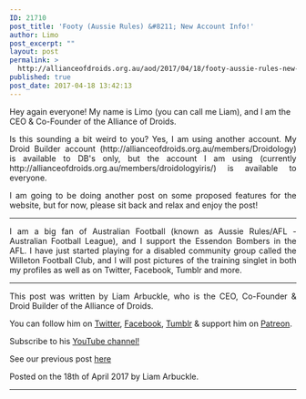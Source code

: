 ```yaml
---
ID: 21710
post_title: 'Footy (Aussie Rules) &#8211; New Account Info!'
author: Limo
post_excerpt: ""
layout: post
permalink: >
  http://allianceofdroids.org.au/aod/2017/04/18/footy-aussie-rules-new-account-info/
published: true
post_date: 2017-04-18 13:42:13
---
```

Hey again everyone! My name is Limo (you can call me Liam), and I am the CEO &amp; Co-Founder of the Alliance of Droids.
<p style="text-align: justify;">Is this sounding a bit weird to you? Yes, I am using another account. My Droid Builder account (http://allianceofdroids.org.au/members/Droidology) is available to DB's only, but the account I am using (currently http://allianceofdroids.org.au/members/droidologyiris/) is available to everyone.</p>
<p style="text-align: justify;">I am going to be doing another post on some proposed features for the website, but for now, please sit back and relax and enjoy the post!</p>


<hr />
<p style="text-align: justify;">I am a big fan of Australian Football (known as Aussie Rules/AFL - Australian Football League), and I support the Essendon Bombers in the AFL. I have just started playing for a disabled community group called the Willeton Football Club, and I will post pictures of the training singlet in both my profiles as well as on Twitter, Facebook, Tumblr and more.</p>


<hr />
<p style="text-align: justify;">This post was written by Liam Arbuckle, who is the CEO, Co-Founder &amp; Droid Builder of the Alliance of Droids.</p>
<p style="text-align: justify;">You can follow him on <a href="https://twitter.com/Droidology_AoD">Twitter</a>, <a href="http://fb.me/DroidsAllianceBlog">Facebook</a>, <a href="https://droidology.tumblr.com">Tumblr</a> &amp; support him on <a href="https://patreon.com/droidology">Patreon</a>.</p>
<p style="text-align: justify;">Subscribe to his <a href="https://www.youtube.com/channel/UC4U1i-c3GOMUiqRmNTGYoyg">YouTube channel!</a></p>
<p style="text-align: justify;">See our previous post <a href="http://allianceofdroids.org.au/2017/04/14/liams-new-account/">here</a></p>
<p style="text-align: justify;">Posted on the 18th of April 2017 by Liam Arbuckle.</p>


<hr />
<p style="text-align: justify;"></p>